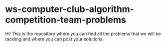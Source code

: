 # ws-computer-club-algorithm-competition-team-problems

Hi! This is the repository where you can find all the problems that we will be tackling and where you can post your solutions.
